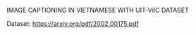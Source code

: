 IMAGE CAPTIONING IN VIETNAMESE WITH UIT-ViIC DATASET 

Dataset: https://arxiv.org/pdf/2002.00175.pdf
